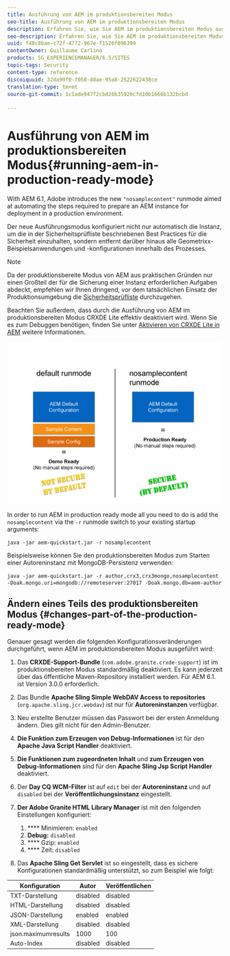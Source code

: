 ```yaml
---
title: Ausführung von AEM im produktionsbereiten Modus
seo-title: Ausführung von AEM im produktionsbereiten Modus
description: Erfahren Sie, wie Sie AEM im produktionsbereiten Modus ausführen.
seo-description: Erfahren Sie, wie Sie AEM im produktionsbereiten Modus ausführen.
uuid: f48c8bae-c72f-4772-967e-f1526f096399
contentOwner: Guillaume Carlino
products: SG_EXPERIENCEMANAGER/6.5/SITES
topic-tags: Security
content-type: reference
discoiquuid: 32da99f0-f058-40ae-95a8-2522622438ce
translation-type: tm+mt
source-git-commit: 1c1ade947f2cbd26b35920cfd10b1666b132bcbd

---
```



# Ausführung von AEM im produktionsbereiten Modus{#running-aem-in-production-ready-mode}

With AEM 6.1, Adobe introduces the new `"nosamplecontent"` runmode aimed at automating the steps required to prepare an AEM instance for deployment in a production environment.

Der neue Ausführungsmodus konfiguriert nicht nur automatisch die Instanz, um die in der Sicherheitsprüfliste beschriebenen Best Practices für die Sicherheit einzuhalten, sondern entfernt darüber hinaus alle Geometrixx-Beispielsanwendungen und -konfigurationen innerhalb des Prozesses.

>[!NOTE]
>
>Da der produktionsbereite Modus von AEM aus praktischen Gründen nur einen Großteil der für die Sicherung einer Instanz erforderlichen Aufgaben abdeckt, empfehlen wir Ihnen dringend, vor dem tatsächlichen Einsatz der Produktionsumgebung die [Sicherheitsprüfliste](/help/sites-administering/security-checklist.md) durchzugehen.
>
>Beachten Sie außerdem, dass durch die Ausführung von AEM im produktionsbereiten Modus CRXDE Lite effektiv deaktiviert wird. Wenn Sie es zum Debuggen benötigen, finden Sie unter [Aktivieren von CRXDE Lite in AEM](/help/sites-administering/enabling-crxde-lite.md) weitere Informationen.

![chlimage_1-83](assets/chlimage_1-83a.png)

In order to run AEM in production ready mode all you need to do is add the `nosamplecontent` via the `-r` runmode switch to your existing startup arguments:

```shell
java -jar aem-quickstart.jar -r nosamplecontent
```

Beispielsweise können Sie den produktionsbereiten Modus zum Starten einer Autoreninstanz mit MongoDB-Persistenz verwenden:

```shell
java -jar aem-quickstart.jar -r author,crx3,crx3mongo,nosamplecontent -Doak.mongo.uri=mongodb://remoteserver:27017 -Doak.mongo.db=aem-author
```

## Ändern eines Teils des produktionsbereiten Modus {#changes-part-of-the-production-ready-mode}

Genauer gesagt werden die folgenden Konfigurationsveränderungen durchgeführt, wenn AEM im produktionsbereiten Modus ausgeführt wird:

1. Das **CRXDE-Support-Bundle** (`com.adobe.granite.crxde-support`) ist im produktionsbereiten Modus standardmäßig deaktiviert. Es kann jederzeit über das öffentliche Maven-Repository installiert werden. Für AEM 6.1. ist Version 3.0.0 erforderlich.

1. Das Bundle **Apache Sling Simple WebDAV Access to repositories** (`org.apache.sling.jcr.webdav`) ist nur für **Autoreninstanzen** verfügbar.

1. Neu erstellte Benutzer müssen das Passwort bei der ersten Anmeldung ändern. Dies gilt nicht für den Admin-Benutzer.
1. **Die Funktion zum Erzeugen von Debug-Informationen** ist für den **Apache Java Script Handler** deaktiviert.

1. **Die Funktionen zum zugeordneten Inhalt** und **zum Erzeugen von Debug-Informationen** sind für den **Apache Sling Jsp Script Handler** deaktiviert.

1. Der **Day CQ WCM-Filter** ist auf `edit` bei der **Autoreninstanz** und auf `disabled` bei der **Veröffentlichungsinstanz** eingestellt.

1. **Der Adobe Granite HTML Library Manager** ist mit den folgenden Einstellungen konfiguriert:

   1. **** Minimieren: `enabled`
   1. **Debug:** `disabled`
   1. **** Gzip: `enabled`
   1. **** Zeit: `disabled`

1. Das **Apache Sling Get Servlet** ist so eingestellt, dass es sichere Konfigurationen standardmäßig unterstützt, so zum Beispiel wie folgt:

| **Konfiguration** | **Autor** | **Veröffentlichen** |
|---|---|---|
| TXT-Darstellung | disabled | disabled |
| HTML-Darstellung | disabled | disabled |
| JSON-Darstellung | enabled | enabled |
| XML-Darstellung | disabled | disabled |
| json.maximumresults | 1000 | 100 |
| Auto-Index | disabled | disabled |

